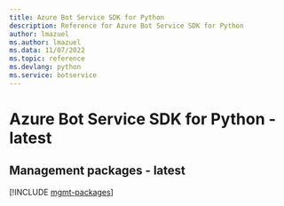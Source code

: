 ```yaml
---
title: Azure Bot Service SDK for Python
description: Reference for Azure Bot Service SDK for Python
author: lmazuel
ms.author: lmazuel
ms.data: 11/07/2022
ms.topic: reference
ms.devlang: python
ms.service: botservice
---
```

# Azure Bot Service SDK for Python - latest

## Management packages - latest
[!INCLUDE [mgmt-packages](bot-service-mgmt-index.md)]
